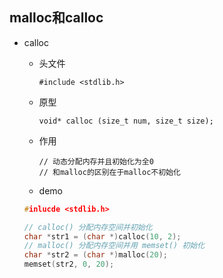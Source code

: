 ## malloc和calloc

* calloc

    * 头文件 

        `#include <stdlib.h>`
    * 原型

        `void* calloc (size_t num, size_t size);`
    * 作用

        ```
        // 动态分配内存并且初始化为全0
        // 和malloc的区别在于malloc不初始化
        ```
    * demo
    ```cpp
    #inlucde <stdlib.h>

    // calloc() 分配内存空间并初始化
    char *str1 = (char *)calloc(10, 2);
    // malloc() 分配内存空间并用 memset() 初始化
    char *str2 = (char *)malloc(20);
    memset(str2, 0, 20);
    ```

